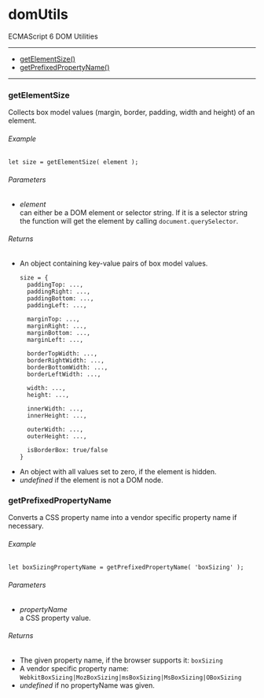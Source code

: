 # domUtils
ECMAScript 6 DOM Utilities

---

* [getElementSize()](#getelementsize)
* [getPrefixedPropertyName()](#getprefixedpropertyname)

---

### getElementSize
Collects box model values (margin, border, padding, width and height) of an element.

###### Example

```
let size = getElementSize( element );
```

###### Parameters

* _element_  
can either be a DOM element or selector string. If it is a selector string the function will get the element by calling `document.querySelector`.

###### Returns

* An object containing key-value pairs of box model values.  
  ```
  size = {
    paddingTop: ...,
	paddingRight: ...,
	paddingBottom: ...,
	paddingLeft: ...,

	marginTop: ...,
	marginRight: ...,
	marginBottom: ...,
	marginLeft: ...,

	borderTopWidth: ...,
	borderRightWidth: ...,
	borderBottomWidth: ...,
	borderLeftWidth: ...,
	
	width: ...,
	height: ...,
	
	innerWidth: ...,
	innerHeight: ...,
	
	outerWidth: ...,
	outerHeight: ...,
	
	isBorderBox: true/false
  }
  ```
* An object with all values set to zero, if the element is hidden.
* _undefined_ if the element is not a DOM node.

### getPrefixedPropertyName
Converts a CSS property name into a vendor specific property name if necessary.

###### Example

```
let boxSizingPropertyName = getPrefixedPropertyName( 'boxSizing' );
```

###### Parameters

* _propertyName_  
a CSS property value.

###### Returns

* The given property name, if the browser supports it: `boxSizing`
* A vendor specific property name: `WebkitBoxSizing|MozBoxSizing|msBoxSizing|MsBoxSizing|OBoxSizing`
* _undefined_ if no propertyName was given.
